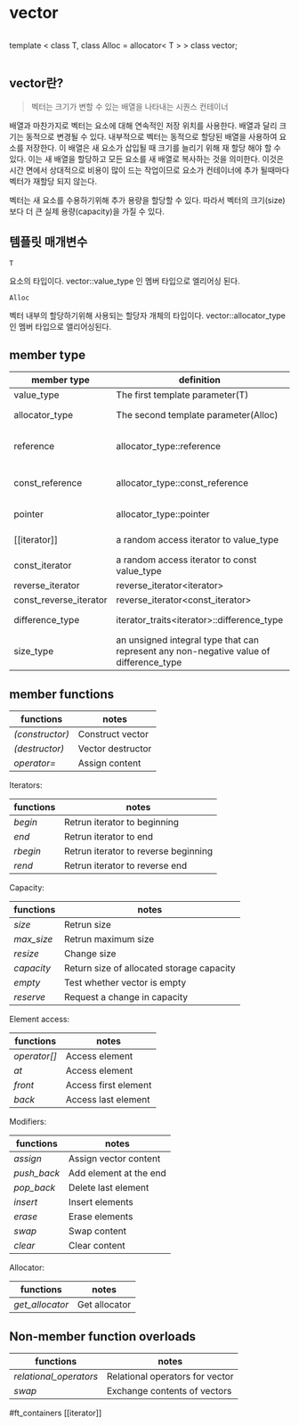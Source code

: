 # vector
> ``` c
template < class T, class Alloc = allocator< T > >
class vector;
> ```

## vector란?
> 벡터는 크기가 변할 수 있는 배열을 나타내는 시퀀스 컨테이너

배열과 마찬가지로 벡터는 요소에 대해 연속적인 저장 위치를 사용한다.
배열과 달리 크기는 동적으로 변경될 수 있다.
내부적으로 벡터는 동적으로 할당된 배열을 사용하여 요소를 저장한다.
이 배열은 새 요소가 삽입될 때 크기를 늘리기 위해 재 할당 해야 할 수 있다.
이는 새 배열을 할당하고 모든 요소를 새 배열로 복사하는 것을 의미한다.
이것은 시간 면에서 상대적으로 비용이 많이 드는 작업이므로 요소가 컨테이너에 추가 될때마다 벡터가 재할당 되지 않는다.

벡터는 새 요소를 수용하기위해 추가 용량을 할당할 수 있다.
따라서 벡터의 크기(size)보다 더 큰 실제 용량(capacity)을 가질 수 있다.

## 템플릿 매개변수
	T
요소의 타입이다. vector::value_type 인 멤버 타입으로 엘리어싱 된다.

	Alloc
벡터 내부의 할당하기위해 사용되는 할당자 개체의 타입이다.
vector::allocator_type 인 멤버 타입으로 앨리어싱된다.

## member type
| member type | definition | notes |
|---------------|----------|--------|
|value_type|The first template parameter(T)||
|allocator_type|The second template parameter(Alloc)|defaults to : allocator<value_type>|
|reference|allocator_type::reference|for the default allocator: value_type &|
|const_reference|allocator_type::const_reference|for the default allocator: const value_type &|
|pointer|allocator_type::pointer|for the default allocator: value_type*|
|[[iterator]]|a random access iterator to value_type|convertible to const_iterator|
|const_iterator|a random access iterator to const value_type||
|reverse_iterator|reverse_iterator\<iterator\>||
|const_reverse_iterator|reverse_iterator\<const_iterator\>||
|difference_type|iterator_traits\<iterator\>::difference_type|usually the same as ptrdiff_t|
|size_type|an unsigned integral type that can represent any non-negative value of difference_type|usually the same as size_t|
## member functions
|functions|notes|
|-|-|
|*(constructor)*|Construct vector|
|*(destructor)*|Vector destructor|
|*operator=*|Assign content|

Iterators:

|functions|notes|
|-|-|
|*begin*|Retrun iterator to beginning|
|*end*|Retrun iterator to end|
|*rbegin*|Retrun iterator to reverse beginning|
|*rend*|Retrun iterator to reverse end|

Capacity:

|functions|notes|
|-|-|
|*size*|Retrun size|
|*max_size*|Retrun maximum size|
|*resize*|Change size|
|*capacity*|Return size of allocated storage capacity|
|*empty*|Test whether vector is empty|
|*reserve*|Request a change in capacity|

Element access:

|functions|notes|
|-|-|
|*operator[]*|Access element|
|*at*|Access element|
|*front*|Access first element|
|*back*|Access last element|

Modifiers:

|functions|notes|
|-|-|
|*assign*|Assign vector content|
|*push_back*|Add element at the end|
|*pop_back*|Delete last element|
|*insert*|Insert elements|
|*erase*|Erase elements|
|*swap*|Swap content|
|*clear*|Clear content|

Allocator:

|functions|notes|
|-|-|
|*get_allocator*|Get allocator|

## Non-member function overloads
|functions|notes|
|-|-|
|*relational_operators*|Relational operators for vector|
|*swap*|Exchange contents of vectors|

#ft_containers [[iterator]]